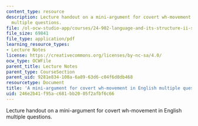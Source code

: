 ```yaml
---
content_type: resource
description: Lecture handout on a mini-argument for covert wh-movement in English
  multiple questions.
file: /ol-ocw-studio-app/courses/24-902-language-and-its-structure-ii-syntax-fall-2003/246e2b41f95ac681bb2005f2afbf6c66_12_10cover.pdf
file_size: 69841
file_type: application/pdf
learning_resource_types:
- Lecture Notes
license: https://creativecommons.org/licenses/by-nc-sa/4.0/
ocw_type: OCWFile
parent_title: Lecture Notes
parent_type: CourseSection
parent_uid: 9281e834-108a-6a89-63d6-c04f6d8db468
resourcetype: Document
title: 'A mini-argument for covert wh-movement in English multiple questions '
uid: 246e2b41-f95a-c681-bb20-05f2afbf6c66
---
```

Lecture handout on a mini-argument for covert wh-movement in English multiple questions.